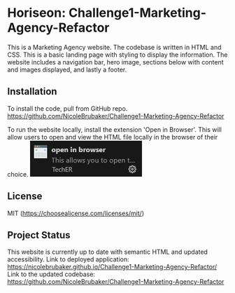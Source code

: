 # Horiseon: Challenge1-Marketing-Agency-Refactor

This is a Marketing Agency website. The codebase is written in HTML and CSS. This is a basic landing page with styling to display the information. The website includes a navigation bar, hero image, sections below with content and images displayed, and lastly a footer.

## Installation

To install the code, pull from GitHub repo. 
https://github.com/NicoleBrubaker/Challenge1-Marketing-Agency-Refactor

To run the website locally, install the extension 'Open in Browser'. This will allow users to open and view the HTML file locally in the browser of their choice.
![Open in Browser Extension](image.png)

## License

MIT (https://choosealicense.com/licenses/mit/)

## Project Status

This website is currently up to date with semantic HTML and updated accessibility. 
Link to deployed application: https://nicolebrubaker.github.io/Challenge1-Marketing-Agency-Refactor/
Link to the updated codebase: https://github.com/NicoleBrubaker/Challenge1-Marketing-Agency-Refactor 